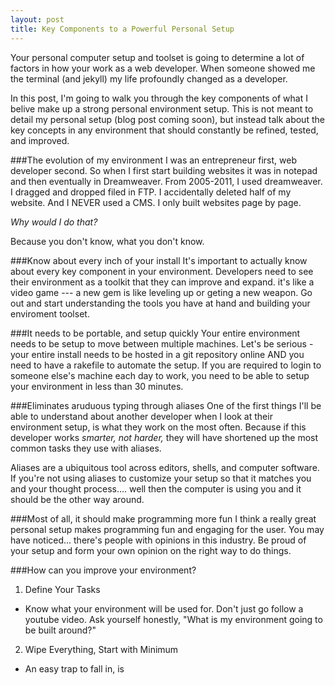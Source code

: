```yaml
---
layout: post
title: Key Components to a Powerful Personal Setup
---
```


Your personal computer setup and toolset is going to determine a lot of factors in how your work as a web developer. When someone showed me the terminal (and jekyll) my life profoundly changed as a developer.

In this post, I'm going to walk you through the key components of what I belive make up a strong personal environment setup. This is not meant to detail my personal setup (blog post coming soon), but instead talk about the key concepts in any environment that should constantly be refined, tested, and improved.

###The evolution of my environment
I was an entrepreneur first, web developer second. So when I first start building websites it was in notepad and then eventually in Dreamweaver. From 2005-2011, I used dreamweaver. I dragged and dropped filed in FTP. I accidentally deleted half of my website. And I NEVER used a CMS. I only built websites page by page. 

*Why would I do that?* 

Because you don't know, what you don't know.

###Know about every inch of your install
It's important to actually know about every key component in your environment. Developers need to see their environment as a toolkit that they can improve and expand. it's like a video game --- a new gem is like leveling up or geting a new weapon. Go out and start understanding the tools you have at hand and building your enviroment toolset.

###It needs to be portable, and setup quickly
Your entire environment needs to be setup to move between multiple machines. Let's be serious - your entire install needs to be hosted in a git repository online AND you need to have a rakefile to automate the setup. If you are required to login to someone else's machine each day to work, you need to be able to setup your environment in less than 30 minutes.

###Eliminates aruduous typing through aliases
One of the first things I'll be able to understand about another developer when I look at their environment setup, is what they work on the most often. Because if this developer works *smarter, not harder,* they will have shortened up the most common tasks they use with aliases.

Aliases are a ubiquitous tool across editors, shells, and computer software. If you're not using aliases to customize your setup so that it matches you and your thought process.... well then the computer is using you and it should be the other way around.

###Most of all, it should make programming more fun
I think a really great personal setup makes programming fun and engaging for the user. You may have noticed... there's people with opinions in this industry. Be proud of your setup and form your own opinion on the right way to do things.


###How can you improve your environment?

1. Define Your Tasks
  * Know what your environment will be used for. Don't just go follow a youtube video. Ask yourself honestly, "What is my environment going to be built around?"

2. Wipe Everything, Start with Minimum
  * An easy trap to fall in, is 
